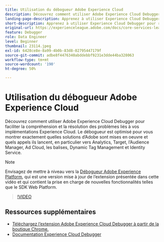 ```yaml
---
title: Utilisation du débogueur Adobe Experience Cloud
description: Découvrez comment utiliser Adobe Experience Cloud Debugger pour faciliter la compréhension et la résolution des problèmes liés à vos implémentations Experience Cloud.
landing-page-description: Apprenez à utiliser Experience Cloud Debugger pour résoudre les problèmes liés à vos implémentations. Identifiez les solutions Adobe mises en œuvre et les appels qu’elles lancent.
short-description: Apprenez à utiliser Experience Cloud Debugger pour résoudre les problèmes liés à vos implémentations. Identifiez les solutions Adobe mises en œuvre et les appels qu’elles lancent.
original-url: https://experienceleague.adobe.com/docs/core-services-learn/tutorials/debugger/use-the-experience-cloud-debugger.html
feature: Debugger
role: Data Engineer
level: Beginner
thumbnail: 23114.jpeg
exl-id: 6428ce8e-8a99-4b0b-83d8-02795447179f
source-git-commit: adbe8f4476340abddebbf9231e3dde44ba328063
workflow-type: tm+mt
source-wordcount: '190'
ht-degree: 50%

---
```


# Utilisation du débogueur Adobe Experience Cloud

Découvrez comment utiliser Adobe Experience Cloud Debugger pour faciliter la compréhension et la résolution des problèmes liés à vos implémentations Experience Cloud. Le débogueur est optimisé pour vous montrer exactement quelles solutions d’Adobe sont mises en oeuvre et quels appels ils lancent, en particulier vers Analytics, Target, l’Audience Manager, Ad Cloud, les balises, Dynamic Tag Management et Identity Service.

>[!NOTE]
>
>Envisagez de mettre à niveau vers la [Débogueur Adobe Experience Platform](../overview.md), qui est une version mise à jour de l’extension présentée dans cette vidéo et qui contient la prise en charge de nouvelles fonctionnalités telles que le SDK Web Platform.


>[!VIDEO](https://video.tv.adobe.com/v/23064/?quality=12)

## Ressources supplémentaires

* [Téléchargez l’extension Adobe Experience Cloud Debugger à partir de la boutique Chrome.](https://chrome.google.com/webstore/detail/adobe-experience-cloud-de/ocdmogmohccmeicdhlhhgepeaijenapj)
* [Documentation Experience Cloud Debugger](https://docs.adobe.com/content/help/fr-FR/experience-cloud/user-guides/home.translate.html)
